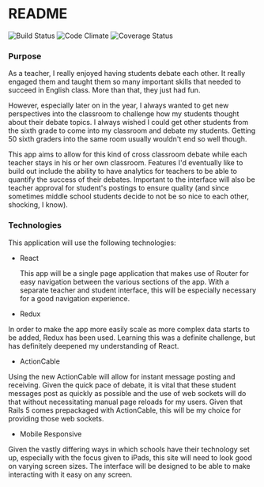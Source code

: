 # README

![Build Status](https://codeship.com/projects/fd43f5e0-77bb-0134-c83e-5251019101b9/status?branch=master)
![Code Climate](https://codeclimate.com/github/michaelgt04/debate-react.png)
![Coverage Status](https://coveralls.io/repos/michaelgt04/debate-react/badge.png)

### Purpose
As a teacher, I really enjoyed having students debate each other. It really engaged them and
taught them so many important skills that needed to succeed in English class. More than that, they
just had fun.

However, especially later on in the year, I always wanted to get new perspectives into the classroom
to challenge how my students thought about their debate topics. I always wished I could get other students
from the sixth grade to come into my classroom and debate my students. Getting 50 sixth graders into
the same room usually wouldn't end so well though.

This app aims to allow for this kind of cross classroom debate while each teacher stays in his or her own classroom. Features I'd eventually like to build out include the ability to have analytics for
teachers to be able to quantify the success of their debates. Important to the interface
will also be teacher approval for student's postings to ensure quality (and since sometimes middle
school students decide to not be so nice to each other, shocking, I know).

### Technologies
This application will use the following technologies:

- React
 
  This app will be a single page application that makes use of Router for easy navigation between the various sections of the app. With a separate teacher and student interface, this will be especially  necessary for a good navigation experience.

- Redux

 In order to make the app more easily scale as more complex data starts to be added, Redux has been used. Learning this was a definite challenge, but has definitely deepened my understanding of React.

- ActionCable

 Using the new ActionCable will allow for instant message posting and receiving. Given the quick pace of debate, it is vital that these student messages post as quickly as possible and the use of web sockets will do that without necessitating manual page reloads for my users. Given that Rails 5 comes prepackaged with ActionCable, this will be my choice for providing those web sockets.

- Mobile Responsive

 Given the vastly differing ways in which schools have their technology set up, especially with the focus given to iPads, this site will need to look good on varying screen sizes. The interface will be designed to be able to make interacting with it easy on any screen. 
